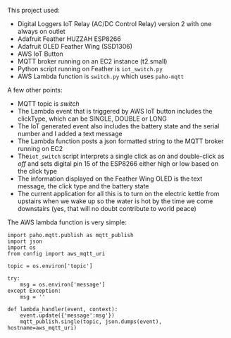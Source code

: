 This project used:
- Digital Loggers IoT Relay (AC/DC Control Relay) version 2 with one always on outlet
- Adafruit Feather HUZZAH ESP8266
- Adafruit OLED Feather Wing (SSD1306)
- AWS IoT Button
- MQTT broker running on an EC2 instance (t2.small)
- Python script running on Feather is `iot_switch.py`
- AWS Lambda function is `switch.py` which uses `paho-mqtt`

A few other points:
- MQTT topic is *switch*
- The Lambda event that is triggered by AWS IoT button includes the clickType, which can be SINGLE, DOUBLE or LONG
- The IoT generated event also includes the battery state and the serial number and I added a text message
- The Lambda function posts a json formatted string to the MQTT broker running on EC2
- The`iot_switch` script interprets a single click as *on* and double-click as *off* and sets digital pin 15 of the ESP8266 either high or low based on the click type
- The information displayed on the Feather Wing OLED is the text message, the click type and the battery state
- The current application for all this is to turn on the electric kettle from upstairs when we wake up so the water is hot by the time we come downstairs (yes, that will no doubt contribute to world peace)

The AWS lambda function is very simple:

    import paho.mqtt.publish as mqtt_publish
    import json
    import os
    from config import aws_mqtt_uri
    
    topic = os.environ['topic']
    
    try:
        msg = os.environ['message']
    except Exception:
        msg = ''
        
    def lambda_handler(event, context):
        event.update({'message':msg'})
        mqtt_publish.single(topic, json.dumps(event), hostname=aws_mqtt_uri)
        
        
